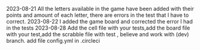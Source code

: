 2023-08-21
All the letters available in the game have been added with their points and amount of each letter, there are errors in the test that I have to correct.
2023-08-22
I added the game board and corrected the error I had in the tests
2023-08-28
Add the cell file with your tests,add the board file with your test,add the scrabble file with test , believe and work with (dev) branch.
add file config.yml in .circleci